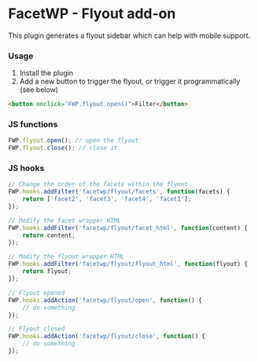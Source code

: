 # FacetWP - Flyout add-on
This plugin generates a flyout sidebar which can help with mobile support.

### Usage
1. Install the plugin
2. Add a new button to trigger the flyout, or trigger it programmatically (see below)

```html
<button onclick="FWP.flyout.open()">Filter</button>
```

### JS functions

```js
FWP.flyout.open(); // open the flyout
FWP.flyout.close(); // close it
```

### JS hooks

```js
// Change the order of the facets within the flyout
FWP.hooks.addFilter('facetwp/flyout/facets', function(facets) {
    return ['facet2', 'facet3', 'facet4', 'facet1'];
});

// Modify the facet wrapper HTML
FWP.hooks.addFilter('facetwp/flyout/facet_html', function(content) {
    return content;
});

// Modify the flyout wrapper HTML
FWP.hooks.addFilter('facetwp/flyout/flyout_html', function(flyout) {
    return flyout;
});

// Flyout opened
FWP.hooks.addAction('facetwp/flyout/open', function() {
    // do something
});

// Flyout closed
FWP.hooks.addAction('facetwp/flyout/close', function() {
    // do something
});
```
